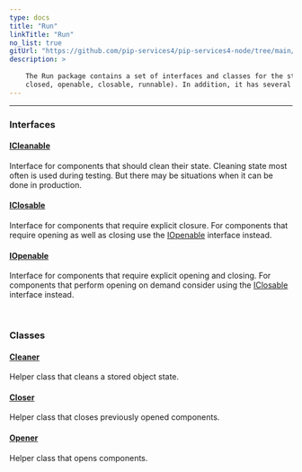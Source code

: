 ```yaml
---
type: docs
title: "Run"
linkTitle: "Run"
no_list: true
gitUrl: "https://github.com/pip-services4/pip-services4-node/tree/main/pip-services4-components-node"
description: >
    
    The Run package contains a set of interfaces and classes for the standard lifecycle of objects (opened, 
    closed, openable, closable, runnable). In addition, it has several helper classes for lifecycle management.  
---
```

---

<div class="module-body"> 

### Interfaces

#### [ICleanable](icleanable)
Interface for components that should clean their state.
Cleaning state most often is used during testing. 
But there may be situations when it can be done in production.

#### [IClosable](iclosable)
Interface for components that require explicit closure.
For components that require opening as well as closing 
use the [IOpenable](iopenable) interface instead.

#### [IOpenable](iopenable)
Interface for components that require explicit opening and closing.
For components that perform opening on demand consider using the 
[IClosable](iclosable) interface instead.

<br>

### Classes

#### [Cleaner](cleaner)
Helper class that cleans a stored object state.

#### [Closer](closer)
Helper class that closes previously opened components.

#### [Opener](opener)
Helper class that opens components.

</div>
